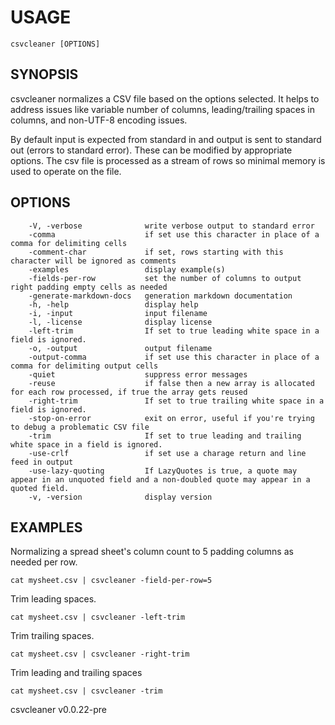 
# USAGE

	csvcleaner [OPTIONS]

## SYNOPSIS


csvcleaner normalizes a CSV file based on the options selected. It
helps to address issues like variable number of columns, leading/trailing
spaces in columns, and non-UTF-8 encoding issues.

By default input is expected from standard in and output is sent to 
standard out (errors to standard error). These can be modified by
appropriate options. The csv file is processed as a stream of rows so 
minimal memory is used to operate on the file. 


## OPTIONS

```
    -V, -verbose              write verbose output to standard error
    -comma                    if set use this character in place of a comma for delimiting cells
    -comment-char             if set, rows starting with this character will be ignored as comments
    -examples                 display example(s)
    -fields-per-row           set the number of columns to output right padding empty cells as needed
    -generate-markdown-docs   generation markdown documentation
    -h, -help                 display help
    -i, -input                input filename
    -l, -license              display license
    -left-trim                If set to true leading white space in a field is ignored.
    -o, -output               output filename
    -output-comma             if set use this character in place of a comma for delimiting output cells
    -quiet                    suppress error messages
    -reuse                    if false then a new array is allocated for each row processed, if true the array gets reused
    -right-trim               If set to true trailing white space in a field is ignored.
    -stop-on-error            exit on error, useful if you're trying to debug a problematic CSV file
    -trim                     If set to true leading and trailing white space in a field is ignored.
    -use-crlf                 if set use a charage return and line feed in output
    -use-lazy-quoting         If LazyQuotes is true, a quote may appear in an unquoted field and a non-doubled quote may appear in a quoted field.
    -v, -version              display version
```


## EXAMPLES


Normalizing a spread sheet's column count to 5 padding columns as needed per row.

    cat mysheet.csv | csvcleaner -field-per-row=5

Trim leading spaces.

    cat mysheet.csv | csvcleaner -left-trim

Trim trailing spaces.

    cat mysheet.csv | csvcleaner -right-trim

Trim leading and trailing spaces

    cat mysheet.csv | csvcleaner -trim


csvcleaner v0.0.22-pre
